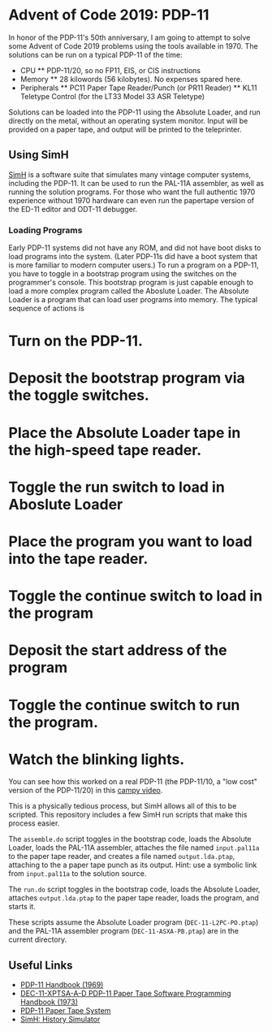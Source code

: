 # Advent of Code 2019: PDP-11
In honor of the PDP-11's 50th anniversary, I am going to attempt to solve
some Advent of Code 2019 problems using the tools available in 1970.  The
solutions can be run on a typical PDP-11 of the time:

* CPU
** PDP-11/20, so no FP11, EIS, or CIS instructions
* Memory
** 28 kilowords (56 kilobytes). No expenses spared here.
* Peripherals
** PC11 Paper Tape Reader/Punch (or PR11 Reader)
** KL11 Teletype Control (for the LT33 Model 33 ASR Teletype)

Solutions can be loaded into the PDP-11 using the Absolute Loader, and
run directly on the metal, without an operating system monitor.  Input
will be provided on a paper tape, and output will be printed to the
teleprinter.

## Using SimH

[SimH](https://github.com/simh/simh) is a software suite that simulates
many vintage computer systems, including the PDP-11.  It can be used
to run the PAL-11A assembler, as well as running the solution programs.
For those who want the full authentic 1970 experience without 1970 hardware
can even run the papertape version of the ED-11 editor and ODT-11 debugger.

### Loading Programs
Early PDP-11 systems did not have any ROM, and did not have boot disks to
load programs into the system.  (Later PDP-11s did have a boot system that
is more familiar to modern computer users.)  To run a program on a PDP-11,
you have to toggle in a bootstrap program using the switches on the
programmer's console.  This bootstrap program is just capable enough to
load a more complex program called the Aboslute Loader.  The Absolute Loader
is a program that can load user programs into memory.  The typical sequence
of actions is

# Turn on the PDP-11.
# Deposit the bootstrap program via the toggle switches.
# Place the Absolute Loader tape in the high-speed tape reader.
# Toggle the run switch to load in Aboslute Loader
# Place the program you want to load into the tape reader.
# Toggle the continue switch to load in the program
# Deposit the start address of the program
# Toggle the continue switch to run the program.
# Watch the blinking lights.

You can see how this worked on a real PDP-11 (the PDP-11/10, a "low cost"
version of the PDP-11/20) in this [campy video](https://youtu.be/XV-7J5y1TQc?t=216).

This is a physically tedious process, but SimH allows all of this to be
scripted.  This repository includes a few SimH run scripts that make this
process easier.

The `assemble.do` script toggles in the bootstrap code, loads the Absolute
Loader, loads the PAL-11A assembler, attaches the file named `input.pal11a`
to the paper tape reader, and creates a file named `output.lda.ptap`,
attaching to the a paper tape punch as its output.  Hint: use a symbolic link
from `input.pal11a` to the solution source.

The `run.do` script toggles in the bootstrap code, loads the Absolute
Loader, attaches `output.lda.ptap` to the paper tape reader, loads the
program, and starts it.

These scripts assume the Absolute Loader program (`DEC-11-L2PC-PO.ptap`) and
the PAL-11A assembler program (`DEC-11-ASXA-PB.ptap`) are in the current
directory.

## Useful Links
* [PDP-11 Handbook (1969)](http://gordonbell.azurewebsites.net/digital/pdp%2011%20handbook%201969.pdf)
* [DEC-11-XPTSA-A-D PDP-11 Paper Tape Software Programming Handbook (1973)](http://www.bitsavers.org/www.computer.museum.uq.edu.au/pdf/DEC-11-XPTSA-A-D%20PDP-11%20Paper%20Tape%20Software%20Programming%20Handbook.pdf)
* [PDP-11 Paper Tape System](http://iamvirtual.ca/PDP-11/PTS-11/PTS-11.htm)
* [SimH: History Simulator](https://github.com/simh/simh)
